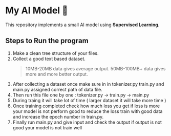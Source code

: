 # My AI Model 🚀

This repository implements a small AI model using **Supervised Learning**.

## Steps to Run the program
  1.  Make a clean tree structure of your files.
  2.  Collect a good text based dataset.
         > 10MB-20MB data gives average output.
         > 50MB-100MB+ data gives more and more better output.
  3.  After collecting a dataset once make sure in in tokenizer.py train.py and main.py assigned correct path of data file.
  4.  Then run this file one by one :
               tokenizer.py -> train.py ->  main.py
  5.  During traing it will take lot of time ( larger dataset it will take more time )
  6.  Once training completed check how much loss you get if loss is more your model is not perform good
      to reduce the loss train with good data and increase the epoch number in train.py.
  7.  Finally run main.py and give input and check the output if output is not good your model is not train well

